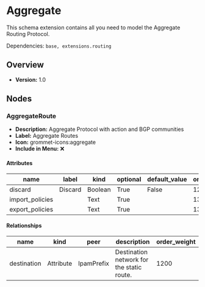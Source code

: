 # Aggregate

This schema extension contains all you need to model the Aggregate Routing Protocol.

Dependencies: `base, extensions.routing`

## Overview

- **Version:** 1.0

## Nodes

### AggregateRoute

- **Description:** Aggregate Protocol with action and BGP communities
- **Label:** Aggregate Routes
- **Icon:** grommet-icons:aggregate
- **Include in Menu:** ❌

#### Attributes

| name | label | kind | optional | default_value | order_weight |
| ---- | ----- | ---- | -------- | ------------- | ------------ |
| discard | Discard | Boolean | True | False | 1275 |
| import_policies |  | Text | True |  | 1300 |
| export_policies |  | Text | True |  | 1350 |

#### Relationships

| name | kind | peer | description | order_weight |
| ---- | ---- | ---- | ----------- | ------------ |
| destination | Attribute | IpamPrefix | Destination network for the static route. | 1200 |
